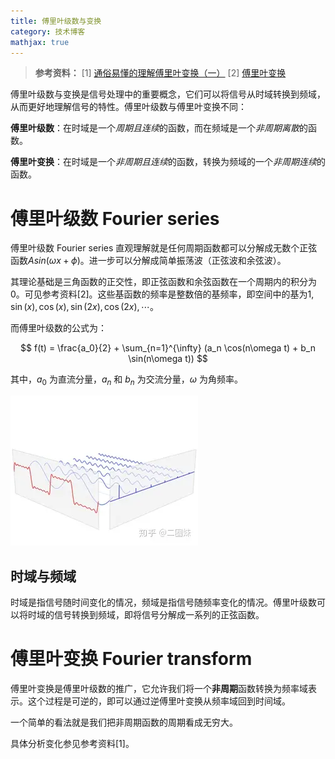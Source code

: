 ```yaml
---
title: 傅里叶级数与变换
category: 技术博客
mathjax: true
---
```



>**参考资料：**
>[1] [通俗易懂的理解傅里叶变换（一）](https://zhuanlan.zhihu.com/p/317237264)
>[2] [傅里叶变换](https://zhuanlan.zhihu.com/p/104079068)


傅里叶级数与变换是信号处理中的重要概念，它们可以将信号从时域转换到频域，从而更好地理解信号的特性。傅里叶级数与傅里叶变换不同：

**傅里叶级数**：在时域是一个*周期且连续*的函数，而在频域是一个*非周期离散*的函数。

**傅里叶变换**：在时域是一个*非周期且连续*的函数，转换为频域的一个*非周期连续*的函数。

# 傅里叶级数 Fourier series 

傅里叶级数 Fourier series 直观理解就是任何周期函数都可以分解成无数个正弦函数$Asin(\omega x + \phi)$。进一步可以分解成简单振荡波（正弦波和余弦波）。

其理论基础是三角函数的正交性，即正弦函数和余弦函数在一个周期内的积分为0。可见参考资料[2]。这些基函数的频率是整数倍的基频率，即空间中的基为${1, \sin(x), \cos(x), \sin(2x), \cos(2x), \cdots}$。

而傅里叶级数的公式为：

$$
f(t) = \frac{a_0}{2} + \sum_{n=1}^{\infty} (a_n \cos(n\omega t) + b_n \sin(n\omega t))
$$

其中，$a_0$ 为直流分量，$a_n$ 和 $b_n$ 为交流分量，$\omega$ 为角频率。

![alt text](/source/_data/pictures/20240321_fourierSerieAndTrans/image.png)

## 时域与频域

时域是指信号随时间变化的情况，频域是指信号随频率变化的情况。傅里叶级数可以将时域的信号转换到频域，即将信号分解成一系列的正弦函数。

# 傅里叶变换 Fourier transform

傅里叶变换是傅里叶级数的推广，它允许我们将一个**非周期**函数转换为频率域表示。这个过程是可逆的，即可以通过逆傅里叶变换从频率域回到时间域。

一个简单的看法就是我们把非周期函数的周期看成无穷大。

具体分析变化参见参考资料[1]。
